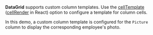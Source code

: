 **DataGrid** supports custom column templates. Use the [cellTemplate](/Documentation/ApiReference/UI_Widgets/dxDataGrid/Configuration/columns/#cellTemplate) ([cellRender](/Documentation/ApiReference/UI_Widgets/dxCalendar/Configuration/#cellRender) in React) option to configure a template for column cells.

In this demo, a custom column template is configured for the `Picture` column to display the corresponding employee's photo.
